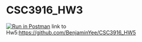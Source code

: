 # CSC3916_HW3
[![Run in Postman](https://run.pstmn.io/button.svg)](https://app.getpostman.com/run-collection/d9d45392dfabdd304f8f?action=collection%2Fimport)
link to Hw5:https://github.com/BenjaminYee/CSC3916_HW5
